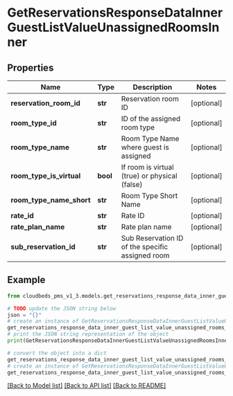 # GetReservationsResponseDataInnerGuestListValueUnassignedRoomsInner


## Properties

Name | Type | Description | Notes
------------ | ------------- | ------------- | -------------
**reservation_room_id** | **str** | Reservation room ID | [optional] 
**room_type_id** | **str** | ID of the assigned room type | [optional] 
**room_type_name** | **str** | Room Type Name where guest is assigned | [optional] 
**room_type_is_virtual** | **bool** | If room is virtual (true) or physical (false) | [optional] 
**room_type_name_short** | **str** | Room Type Short Name | [optional] 
**rate_id** | **str** | Rate ID | [optional] 
**rate_plan_name** | **str** | Rate plan name | [optional] 
**sub_reservation_id** | **str** | Sub Reservation ID of the specific assigned room | [optional] 

## Example

```python
from cloudbeds_pms_v1_3.models.get_reservations_response_data_inner_guest_list_value_unassigned_rooms_inner import GetReservationsResponseDataInnerGuestListValueUnassignedRoomsInner

# TODO update the JSON string below
json = "{}"
# create an instance of GetReservationsResponseDataInnerGuestListValueUnassignedRoomsInner from a JSON string
get_reservations_response_data_inner_guest_list_value_unassigned_rooms_inner_instance = GetReservationsResponseDataInnerGuestListValueUnassignedRoomsInner.from_json(json)
# print the JSON string representation of the object
print(GetReservationsResponseDataInnerGuestListValueUnassignedRoomsInner.to_json())

# convert the object into a dict
get_reservations_response_data_inner_guest_list_value_unassigned_rooms_inner_dict = get_reservations_response_data_inner_guest_list_value_unassigned_rooms_inner_instance.to_dict()
# create an instance of GetReservationsResponseDataInnerGuestListValueUnassignedRoomsInner from a dict
get_reservations_response_data_inner_guest_list_value_unassigned_rooms_inner_from_dict = GetReservationsResponseDataInnerGuestListValueUnassignedRoomsInner.from_dict(get_reservations_response_data_inner_guest_list_value_unassigned_rooms_inner_dict)
```
[[Back to Model list]](../README.md#documentation-for-models) [[Back to API list]](../README.md#documentation-for-api-endpoints) [[Back to README]](../README.md)


